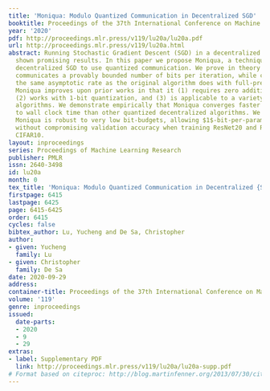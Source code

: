 ```yaml
---
title: 'Moniqua: Modulo Quantized Communication in Decentralized SGD'
booktitle: Proceedings of the 37th International Conference on Machine Learning
year: '2020'
pdf: http://proceedings.mlr.press/v119/lu20a/lu20a.pdf
url: http://proceedings.mlr.press/v119/lu20a.html
abstract: Running Stochastic Gradient Descent (SGD) in a decentralized fashion has
  shown promising results. In this paper we propose Moniqua, a technique that allows
  decentralized SGD to use quantized communication. We prove in theory that Moniqua
  communicates a provably bounded number of bits per iteration, while converging at
  the same asymptotic rate as the original algorithm does with full-precision communication.
  Moniqua improves upon prior works in that it (1) requires zero additional memory,
  (2) works with 1-bit quantization, and (3) is applicable to a variety of decentralized
  algorithms. We demonstrate empirically that Moniqua converges faster with respect
  to wall clock time than other quantized decentralized algorithms. We also show that
  Moniqua is robust to very low bit-budgets, allowing $1$-bit-per-parameter communication
  without compromising validation accuracy when training ResNet20 and ResNet110 on
  CIFAR10.
layout: inproceedings
series: Proceedings of Machine Learning Research
publisher: PMLR
issn: 2640-3498
id: lu20a
month: 0
tex_title: 'Moniqua: Modulo Quantized Communication in Decentralized {SGD}'
firstpage: 6415
lastpage: 6425
page: 6415-6425
order: 6415
cycles: false
bibtex_author: Lu, Yucheng and De Sa, Christopher
author:
- given: Yucheng
  family: Lu
- given: Christopher
  family: De Sa
date: 2020-09-29
address: 
container-title: Proceedings of the 37th International Conference on Machine Learning
volume: '119'
genre: inproceedings
issued:
  date-parts:
  - 2020
  - 9
  - 29
extras:
- label: Supplementary PDF
  link: http://proceedings.mlr.press/v119/lu20a/lu20a-supp.pdf
# Format based on citeproc: http://blog.martinfenner.org/2013/07/30/citeproc-yaml-for-bibliographies/
---
```

